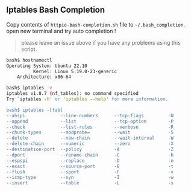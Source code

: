 ## Iptables Bash Completion

Copy contents of `httpie-bash-completion.sh` file to `~/.bash_completion`.  
open new terminal and try auto completion !

> please leave an issue above if you have any problems using this script.

```sh
bash$ hostnamectl
Operating System: Ubuntu 22.10                    
          Kernel: Linux 5.19.0-23-generic
    Architecture: x86-64

bash$ iptables -v
iptables v1.8.7 (nf_tables): no command specified
Try `iptables -h' or 'iptables --help' for more information.

bash$ iptables -[tab]
--ahspi             --line-numbers      --tcp-flags         -N
--append            --list              --tcp-option        -P
--check             --list-rules        --verbose           -R
--chunk-types       --modprobe=         --wait              -S
--delete            --new-chain         --wait-interval     -W
--delete-chain      --numeric           --zero              -X
--destination-port  --policy            -A                  -Z
--dport             --rename-chain      -C                  -h
--espspi            --replace           -D                  -n
--exact             --source-port       -E                  -t
--flush             --sport             -F                  -v
--icmp-type         --syn               -I                  -w
--insert            --table             -L                  -x
```

